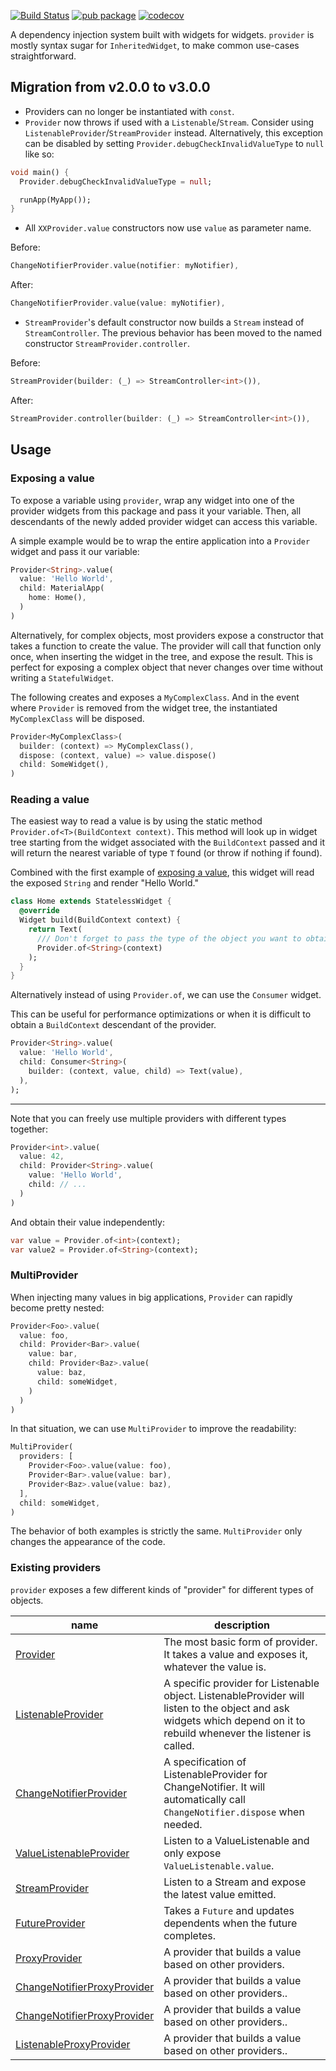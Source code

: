 [![Build Status](https://travis-ci.org/rrousselGit/provider.svg?branch=master)](https://travis-ci.org/rrousselGit/provider)
[![pub package](https://img.shields.io/pub/v/provider.svg)](https://pub.dartlang.org/packages/provider) [![codecov](https://codecov.io/gh/rrousselGit/provider/branch/master/graph/badge.svg)](https://codecov.io/gh/rrousselGit/provider)

A dependency injection system built with widgets for widgets. `provider` is mostly syntax sugar for `InheritedWidget`,
to make common use-cases straightforward.

## Migration from v2.0.0 to v3.0.0

- Providers can no longer be instantiated with `const`.
- `Provider` now throws if used with a `Listenable`/`Stream`.
  Consider using `ListenableProvider`/`StreamProvider` instead. Alternatively,
  this exception can be disabled by setting `Provider.debugCheckInvalidValueType`
  to `null` like so:

```dart
void main() {
  Provider.debugCheckInvalidValueType = null;

  runApp(MyApp());
}
```


- All `XXProvider.value` constructors now use `value` as parameter name.

Before:

```dart
ChangeNotifierProvider.value(notifier: myNotifier),
```

After:

```dart
ChangeNotifierProvider.value(value: myNotifier),
```

- `StreamProvider`'s default constructor now builds a `Stream` instead of `StreamController`. The previous behavior has been moved to the named constructor `StreamProvider.controller`.

Before:

```dart
StreamProvider(builder: (_) => StreamController<int>()),
```

After:

```dart
StreamProvider.controller(builder: (_) => StreamController<int>()),
```

## Usage

### Exposing a value

To expose a variable using `provider`, wrap any widget into one of the provider widgets from this package
and pass it your variable. Then, all descendants of the newly added provider widget can access this variable.

A simple example would be to wrap the entire application into a `Provider` widget and pass it our variable:

```dart
Provider<String>.value(
  value: 'Hello World',
  child: MaterialApp(
    home: Home(),
  )
)
```

Alternatively, for complex objects, most providers expose a constructor that takes a function to create the value.
The provider will call that function only once, when inserting the widget in the tree, and expose the result.
This is perfect for exposing a complex object that never changes over time without writing a `StatefulWidget`.

The following creates and exposes a `MyComplexClass`. And in the event where `Provider` is removed from the widget tree,
the instantiated `MyComplexClass` will be disposed.

```dart
Provider<MyComplexClass>(
  builder: (context) => MyComplexClass(),
  dispose: (context, value) => value.dispose()
  child: SomeWidget(),
)
```

### Reading a value

The easiest way to read a value is by using the static method `Provider.of<T>(BuildContext context)`. This method will look
up in widget tree starting from the widget associated with the `BuildContext` passed and it will return the nearest variable
of type `T` found (or throw if nothing if found).

Combined with the first example of [exposing a value](#exposing-a-value), this widget will read the exposed `String` and render "Hello World."

```dart
class Home extends StatelessWidget {
  @override
  Widget build(BuildContext context) {
    return Text(
      /// Don't forget to pass the type of the object you want to obtain to `Provider.of`!
      Provider.of<String>(context)
    );
  }
}
```

Alternatively instead of using `Provider.of`, we can use the `Consumer` widget.

This can be useful for performance optimizations or when it is difficult to obtain a `BuildContext` descendant of the provider.

```dart
Provider<String>.value(
  value: 'Hello World',
  child: Consumer<String>(
    builder: (context, value, child) => Text(value),
  ),
);
```

---

Note that you can freely use multiple providers with different types together:

```dart
Provider<int>.value(
  value: 42,
  child: Provider<String>.value(
    value: 'Hello World',
    child: // ...
  )
)
```

And obtain their value independently:

```dart
var value = Provider.of<int>(context);
var value2 = Provider.of<String>(context);
```

### MultiProvider

When injecting many values in big applications, `Provider` can rapidly become pretty nested:

```dart
Provider<Foo>.value(
  value: foo,
  child: Provider<Bar>.value(
    value: bar,
    child: Provider<Baz>.value(
      value: baz,
      child: someWidget,
    )
  )
)
```

In that situation, we can use `MultiProvider` to improve the readability:

```dart
MultiProvider(
  providers: [
    Provider<Foo>.value(value: foo),
    Provider<Bar>.value(value: bar),
    Provider<Baz>.value(value: baz),
  ],
  child: someWidget,
)
```

The behavior of both examples is strictly the same. `MultiProvider` only changes the appearance of the code.

### Existing providers

`provider` exposes a few different kinds of "provider" for different types of objects.

| name                                                                                                                          | description                                                                                                                                                            |
| ----------------------------------------------------------------------------------------------------------------------------- | ---------------------------------------------------------------------------------------------------------------------------------------------------------------------- |
| [Provider](https://pub.dartlang.org/documentation/provider/latest/provider/Provider-class.html)                               | The most basic form of provider. It takes a value and exposes it, whatever the value is.                                                                               |
| [ListenableProvider](https://pub.dartlang.org/documentation/provider/latest/provider/ListenableProvider-class.html)           | A specific provider for Listenable object. ListenableProvider will listen to the object and ask widgets which depend on it to rebuild whenever the listener is called. |
| [ChangeNotifierProvider](https://pub.dartlang.org/documentation/provider/latest/provider/ChangeNotifierProvider-class.html)   | A specification of ListenableProvider for ChangeNotifier. It will automatically call `ChangeNotifier.dispose` when needed.                                             |
| [ValueListenableProvider](https://pub.dartlang.org/documentation/provider/latest/provider/ValueListenableProvider-class.html) | Listen to a ValueListenable and only expose `ValueListenable.value`.                                                                                                   |
| [StreamProvider](https://pub.dartlang.org/documentation/provider/latest/provider/StreamProvider-class.html)                   | Listen to a Stream and expose the latest value emitted.                                                                                                                |
| [FutureProvider](https://pub.dartlang.org/documentation/provider/latest/provider/FutureProvider-class.html)                   | Takes a `Future` and updates dependents when the future completes.                                                                                                     |
| [ProxyProvider](https://pub.dev/documentation/provider/latest/provider/ProxyProvider-class.html)                              | A provider that builds a value based on other providers.                                                                                                     |
| [ChangeNotifierProxyProvider](https://pub.dev/documentation/provider/latest/provider/ChangeNotifierProxyProvider-class.html)   |A provider that builds a value based on other providers..                                                                                                     |
| [ChangeNotifierProxyProvider](https://pub.dev/documentation/provider/latest/provider/ChangeNotifierProxyProvider-class.html)   |A provider that builds a value based on other providers..                                                                                                     |
| [ListenableProxyProvider](https://pub.dev/documentation/provider/latest/provider/ListenableProxyProvider-class.html)           |A provider that builds a value based on other providers..                                                                                                     |
